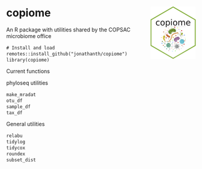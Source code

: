 # copiome <img src='man/figures/hex-copiome.png' align="right" height="139" />

An R package with utilities shared by the COPSAC microbiome office
```
# Install and load
remotes::install_github("jonathanth/copiome")
library(copiome)
```

Current functions

phyloseq utilities
```
make_mradat
otu_df
sample_df
tax_df
```

General utilities
```
relabu
tidylog
tidycox
roundex
subset_dist
```
